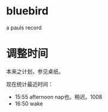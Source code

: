 # bluebird

a pauls record

# 调整时间

本来之计划，参见桌纸。

现在统计最近时间：

- 15:55 afternoon nap也。稍迟。1008 
- 16:50 wake

